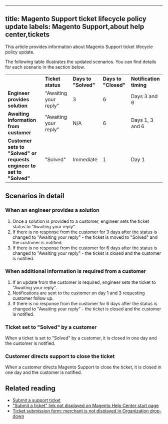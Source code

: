 ---
 title: Magento Support ticket lifecycle policy update
 labels: Magento Support,about help center,tickets
 ---

 This article provides information about Magento Support ticket lifecycle policy update.

 The following table illustrates the updated scenarios. You can find details for each scenario in the section below.

 <table>
 <tbody>
 <tr>
 <td class="wysiwyg-text-align-center"> </td>
 <td class="wysiwyg-text-align-center"><strong>Ticket status</strong></td>
 <td class="wysiwyg-text-align-center"><strong>Days to "Solved"</strong></td>
 <td class="wysiwyg-text-align-center"><strong>Days to "Closed"</strong></td>
 <td class="wysiwyg-text-align-center"><strong>Notification timing</strong></td>
 </tr>
 <tr>
 <td class="wysiwyg-text-align-left"><strong>Engineer provides solution</strong></td>
 <td class="wysiwyg-text-align-center">"Awaiting your reply"</td>
 <td class="wysiwyg-text-align-center">3</td>
 <td class="wysiwyg-text-align-center">6</td>
 <td class="wysiwyg-text-align-center">Days 3 and 6</td>
 </tr>
 <tr>
 <td class="wysiwyg-text-align-left"><strong>Awaiting information from customer</strong></td>
 <td class="wysiwyg-text-align-center">"Awaiting your reply"</td>
 <td class="wysiwyg-text-align-center">N/A</td>
 <td class="wysiwyg-text-align-center">6</td>
 <td class="wysiwyg-text-align-center">Days 1, 3 and 6</td>
 </tr>
 <tr>
 <td class="wysiwyg-text-align-left"><strong>Customer sets to "Solved" or requests engineer to set to "Solved"</strong></td>
 <td class="wysiwyg-text-align-center">"Solved"</td>
 <td class="wysiwyg-text-align-center">Immediate</td>
 <td class="wysiwyg-text-align-center">1</td>
 <td class="wysiwyg-text-align-center">Day 1</td>
 </tr>
 </tbody>
 </table>

 ## Scenarios in detail

 ### When an engineer provides a solution

 1. Once a solution is provided to a customer, engineer sets the ticket status to "Awaiting your reply".
 1. If there is no response from the customer for 3 days after the status is changed to "Awaiting your reply" - the ticket is moved to "Solved" and the customer is notified.
 1. If there is no response from the customer for 6 days after the status is changed to "Awaiting your reply" - the ticket is closed and the customer is notified.

 ### When additional information is required from a customer

 1. If an update from the customer is required, engineer sets the ticket to "Awaiting your reply".
 1. Notifications are sent to the customer on day 1 and 3 requesting customer follow up.
 1. If there is no response from the customer for 6 days after the status is changed to "Awaiting your reply" - the ticket is closed and the customer is notified.

 ### Ticket set to "Solved" by a customer

 When a ticket is set to "Solved" by a customer, it is closed in one day and the customer is notified.

 ### Customer directs support to close the ticket

 When a customer directs Magento Support to close the ticket, it is closed in one day and the customer is notified.

 ## Related reading

 * [Submit a support ticket](https://support.magento.com/hc/en-us/articles/360019088251-Submit-a-support-ticket)
 * ["Submit a ticket" link not displayed on Magento Help Center start page](https://support.magento.com/hc/en-us/articles/360020597871--Submit-a-ticket-link-not-displayed-on-Magento-Help-Center-start-page)
 * [Ticket submission form: merchant is not displayed in Organization drop-down](https://support.magento.com/hc/en-us/articles/360043335371-Ticket-submission-form-merchant-is-not-displayed-in-Organization-drop-down)
